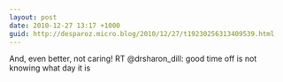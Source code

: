 ```yaml
---
layout: post
date: 2010-12-27 13:17 +1000
guid: http://desparoz.micro.blog/2010/12/27/t19230256313409539.html
---
```

And, even better, not caring! RT @drsharon_dill: good time off is not knowing what day it is
